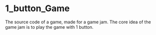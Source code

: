 # 1_button_Game
The source code of a game, made for a game jam. The core idea of the game jam is to play the game with 1 button.
